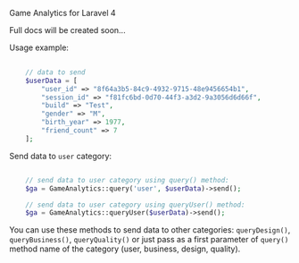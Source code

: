 Game Analytics for Laravel 4

Full docs will be created soon... 

Usage example:

```php
	
	// data to send 
    $userData = [
	    "user_id" => "8f64a3b5-84c9-4932-9715-48e9456654b1",
	    "session_id" => "f81fc6bd-0d70-44f3-a3d2-9a3056d6d66f",
	    "build" => "Test",
	    "gender" => "M",
	    "birth_year" => 1977,
	    "friend_count" => 7
    ];

```

Send data to ``user`` category:

```php

	// send data to user category using query() method:
    $ga = GameAnalytics::query('user', $userData)->send();

	// send data to user category using queryUser() method:
    $ga = GameAnalytics::queryUser($userData)->send();

```

You can use these methods to send data to other categories: ``queryDesign()``, ``queryBusiness()``, ``queryQuality()`` or just pass as a first parameter of ``query()`` method name of the category (user, business, design, quality).
